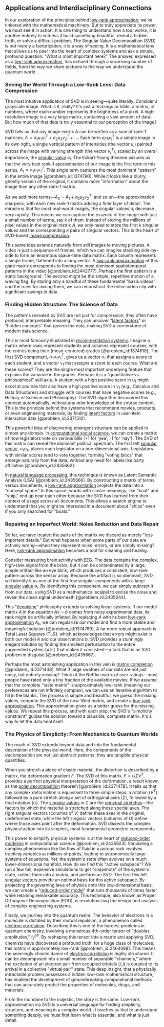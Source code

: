 ## Applications and Interdisciplinary Connections

In our exploration of the principles behind [low-rank approximation](@article_id:142504), we've tinkered with the mathematical machinery. But to truly appreciate its power, we must see it in action. It is one thing to understand how a tool works; it is another entirely to witness it build something beautiful, reveal a hidden truth, or solve a difficult problem. The Singular Value Decomposition (SVD) is not merely a factorization; it is a way of seeing. It is a mathematical lens that allows us to peer into the heart of complex systems and ask a simple, profound question: "What is most important here?" The answer, expressed as a [low-rank approximation](@article_id:142504), has echoed through a surprising number of fields, from the way we share pictures to the way we understand the quantum world.

### Seeing the World Through a Low-Rank Lens: Data Compression

The most intuitive application of SVD is in seeing—quite literally. Consider a grayscale image. What is it, really? It's just a rectangular table, a matrix, of numbers, where each number represents the brightness of a pixel. A high-resolution image is a very large matrix, containing a vast amount of data. But how much of that data is truly essential to our perception of the image?

SVD tells us that any image matrix $A$ can be written as a sum of rank-1 matrices: $A = \sigma_1 u_1 v_1^T + \sigma_2 u_2 v_2^T + \dots$. Each term $\sigma_i u_i v_i^T$ is a simple image in its own right, a single vertical pattern of intensities (the vector $u_i$) painted across the image with varying strength (the vector $v_i^T$), scaled by an overall importance, the [singular value](@article_id:171166) $\sigma_i$. The Eckart-Young theorem assures us that the very best rank-1 approximation of our image is the first term in this series, $A_1 = \sigma_1 u_1 v_1^T$. This single term captures the most dominant "pattern" in the entire image [@problem_id:1374790]. While it looks like a blurry, ghostly version of the original, it contains more "information" about the image than any other rank-1 matrix.

As we add more terms—$A_2 = A_1 + \sigma_2 u_2 v_2^T$, and so on—the approximation sharpens, with each new rank-1 matrix adding a finer layer of detail. The miracle is that for most real-world images, the singular values $\sigma_i$ decrease very rapidly. This means we can capture the *essence* of the image with just a small number of terms, say $k$ of them. Instead of storing the millions of pixel values in the original matrix $A$, we only need to store the first $k$ singular values and the corresponding $k$ pairs of singular vectors. This is the heart of SVD-based [image compression](@article_id:156115).

This same idea extends naturally from still images to moving pictures. A video is just a sequence of frames, which we can imagine stacking side-by-side to form an enormous space-time data matrix. Each column represents a single frame, flattened into a long vector. A [low-rank approximation](@article_id:142504) of this giant matrix corresponds to finding the most dominant spatiotemporal patterns in the video [@problem_id:2442777]. Perhaps the first pattern is a static background. The second might be the simple, repetitive motion of a waving flag. By storing only a handful of these fundamental "basis videos" and the rules for mixing them, we can reconstruct the entire video clip with significant savings in data.

### Finding Hidden Structure: The Science of Data

The patterns revealed by SVD are not just for compression; they often have profound, interpretable meaning. They can uncover "[latent factors](@article_id:182300)" or "hidden concepts" that govern the data, making SVD a cornerstone of modern data science.

This is most famously illustrated in [recommendation systems](@article_id:635208). Imagine a matrix where rows represent students and columns represent courses, with the entries being their (mean-centered) grades [@problem_id:1374818]. The first SVD component, $\sigma_1 u_1 v_1^T$, gives us a vector $u_1$ that assigns a score to each student, and a vector $v_1$ that assigns a score to each course. What are these scores? They are the single most important underlying feature that explains the variance in the grades. Perhaps it is a "quantitative vs. philosophical" skill axis. A student with a high positive score in $u_1$ might excel at courses that also have a high positive score in $v_1$ (e.g., Calculus and Data Structures) and struggle with courses that have negative scores (e.g., History of Science and Philosophy). The SVD algorithm discovered this concept automatically, without any prior knowledge of the course content. This is the principle behind the systems that recommend movies, products, or even engineering materials, by finding [latent factors](@article_id:182300) in user-item interaction data [@problem_id:2371510].

This powerful idea of discovering emergent structure can be applied in almost any domain. In [computational social science](@article_id:269283), we can create a matrix of how legislators vote on various bills (+1 for 'yea', -1 for 'nay'). The SVD of this matrix can reveal the dominant political spectrum. The first left [singular vector](@article_id:180476), $\sigma_1 u_1$, places each legislator on a one-dimensional axis. Legislators with similar scores tend to vote together, forming "voting blocs" that emerge naturally from the data, without any need for labels like party affiliation [@problem_id:2435662].

In [natural language processing](@article_id:269780), this technique is known as Latent Semantic Analysis (LSA) [@problem_id:2435666]. By constructing a matrix of terms versus documents, a [low-rank approximation](@article_id:142504) projects the data into a "concept space." In this space, words with similar meanings, like "boat" and "ship," end up near each other because the SVD has learned from their context of usage across all documents. This allows a search engine to understand that you might be interested in a document about "ships" even if you only searched for "boats."

### Repairing an Imperfect World: Noise Reduction and Data Repair

So far, we have treated the parts of the matrix we discard as merely "less important details." But what happens when some parts of our data are actively wrong—when they represent noise, errors, or are simply missing? Here, [low-rank approximation](@article_id:142504) becomes a tool for cleaning and healing.

Consider measuring brain activity with EEG. The data contains the complex, high-rank signal from the brain, but it can be contaminated by a large, simple artifact like an eye blink, which produces a consistent, low-rank pattern across the sensor array. Because the artifact is so dominant, SVD will identify it as one of the first few singular components with a large [singular value](@article_id:171166) $\sigma_i$. By identifying this component, we can simply subtract it from our data, using SVD as a mathematical scalpel to excise the noise and reveal the clean signal underneath [@problem_id:2435644].

This "[denoising](@article_id:165132)" philosophy extends to solving linear systems. If our model matrix $A$ in the equation $Ax=b$ comes from noisy experimental data, its rank might be artificially inflated. By replacing $A$ with its best [low-rank approximation](@article_id:142504) $A_k$, we can regularize our model and find a more stable and meaningful solution [@problem_id:1374769]. A far more robust approach is Total Least Squares (TLS), which acknowledges that errors might exist in both our model $A$ and our observations $b$. SVD provides a stunningly elegant solution by finding the smallest perturbation to the entire augmented system `[A|b]` that makes it consistent—a task that is an SVD problem in disguise [@problem_id:2435667].

Perhaps the most astonishing application in this vein is [matrix completion](@article_id:171546) [@problem_id:2371448]. What if large swathes of our data are not just noisy, but entirely missing? Think of the Netflix matrix of user ratings—most people have rated only a tiny fraction of the available movies. If we assume that the complete "taste matrix" is approximately low-rank (meaning our preferences are not infinitely complex), we can use an iterative algorithm to fill in the blanks. The process is simple and beautiful: we guess the missing values, compute the SVD of the now-filled matrix, and create a [low-rank approximation](@article_id:142504). This approximation gives us a better guess for the missing values. We repeat this process, and with each step, the SVD's "simplicity constraint" guides the solution toward a plausible, complete matrix. It's a way to let the data heal itself.

### The Physics of Simplicity: From Mechanics to Quantum Worlds

The reach of SVD extends beyond data and into the fundamental description of the physical world. Here, the components of the decomposition are not just abstract patterns; they are tangible physical quantities.

When you stretch a piece of elastic material, the distortion is described by a matrix, the deformation gradient $F$. The SVD of this matrix, $F = U \Sigma V^T$, provides a perfect physical interpretation of the deformation, a result known as the [polar decomposition](@article_id:149047) theorem [@problem_id:2371478]. It tells us that any complex deformation is equivalent to three simple steps: a rotation ($V^T$), followed by a pure stretch along a set of orthogonal axes ($\Sigma$), followed by a final rotation ($U$). The [singular values](@article_id:152413) in $\Sigma$ are the [principal stretches](@article_id:194170)—the factors by which the material is stretched along these special axes. The right singular vectors (columns of $V$) define these axes in the original, undeformed state, while the left singular vectors (columns of $U$) define where those axes point after the deformation. SVD dissects the complex physical action into its simplest, most fundamental geometric components.

This power to simplify physical systems is at the heart of [reduced-order modeling](@article_id:176544) in computational science [@problem_id:2435623]. Simulating a complex phenomenon like the flow of fluid in a porous rock involves tracking variables at millions of points, leading to astronomically large systems of equations. Yet, the system's state often evolves on a much lower-dimensional manifold. How do we find this "active subspace"? We run a few full, expensive simulations to get "snapshots" of the system's state, collect them into a matrix, and perform an SVD. The first few left [singular vectors](@article_id:143044) provide an optimal basis for this active subspace. By projecting the governing laws of physics onto this low-dimensional basis, we can create a "[reduced-order model](@article_id:633934)" that runs thousands of times faster while retaining remarkable accuracy. This technique, also known as Proper Orthogonal Decomposition (POD), is revolutionizing the design and analysis of complex engineering systems.

Finally, we journey into the quantum realm. The behavior of electrons in a molecule is dictated by their mutual repulsion, a phenomenon called [electron correlation](@article_id:142160). Describing this is one of the hardest problems in quantum chemistry, involving a monstrous 4th-order tensor of "doubles amplitudes," $t_{ij}^{ab}$. By reshaping this tensor into a matrix and applying SVD, chemists have discovered a profound truth: for a huge class of molecules, this matrix is approximately low-rank [@problem_id:2464098]. This means the seemingly chaotic dance of [electron correlation](@article_id:142160) is highly structured. It can be decomposed into a small number of separable "channels," where the excitation of an electron pair from occupied orbitals $(i,j)$ is coupled to its arrival in a collective "virtual pair" state. This deep insight, that a physically intractable problem possesses a hidden low-rank mathematical structure, has enabled the development of groundbreaking computational methods that can accurately predict the properties of molecules, drugs, and materials.

From the mundane to the majestic, the story is the same. Low-rank approximation via SVD is a universal language for finding simplicity, structure, and meaning in a complex world. It teaches us that to understand something deeply, we must first learn what is essential, and what is just detail.